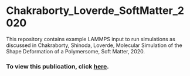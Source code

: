 # Chakraborty_Loverde_SoftMatter_2020
This repository contains example LAMMPS input to run simulations as discussed in Chakraborty, Shinoda, Loverde, Molecular Simulation of the Shape Deformation of a Polymersome, Soft Matter, 2020.
### To view this publication, click [here](https://pubs.rsc.org/en/content/articlelanding/2020/SM/C9SM02165E). 

